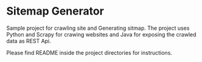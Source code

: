 # Sitemap Generator
Sample project for crawling site and Generating sitmap.
The project uses Python and Scrapy for crawing websites and Java for exposing the crawled data as REST Api.

Please find README inside the project directories for instructions.
